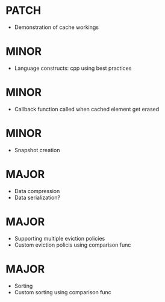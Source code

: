 # PATCH
- Demonstration of cache workings

# MINOR
- Language constructs: cpp using best practices

# MINOR
- Callback function called when cached element get erased

# MINOR 
- Snapshot creation

# MAJOR 
- Data compression
- Data serialization?

# MAJOR
- Supporting multiple eviction policies
- Custom eviction policis using comparison func

# MAJOR
- Sorting
- Custom sorting using comparison func


